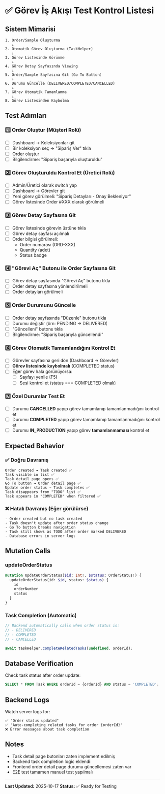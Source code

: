 # ✅ Görev İş Akışı Test Kontrol Listesi

## Sistem Mimarisi

```
1. Order/Sample Oluşturma
   ↓
2. Otomatik Görev Oluşturma (TaskHelper)
   ↓
3. Görev Listesinde Görünme
   ↓
4. Görev Detay Sayfasında Viewing
   ↓
5. Order/Sample Sayfasına Git (Go To Button)
   ↓
6. Durumu Güncelle (DELIVERED/COMPLETED/CANCELLED)
   ↓
7. Görev Otomatik Tamamlanma
   ↓
8. Görev Listesinden Kaybolma
```

## Test Adımları

### 1️⃣ Order Oluştur (Müşteri Rolü)

- [ ] Dashboard → Koleksiyonlar git
- [ ] Bir koleksiyon seç → "Sipariş Ver" tıkla
- [ ] Order oluştur
- [ ] Bilgilendirme: "Sipariş başarıyla oluşturuldu"

### 2️⃣ Görev Oluşturuldu Kontrol Et (Üretici Rolü)

- [ ] Admin/Üretici olarak switch yap
- [ ] Dashboard → Görevler git
- [ ] Yeni görev görülmeli: "Sipariş Detayları - Onay Bekleniyor"
- [ ] Görev listesinde Order #XXX olarak görülmeli

### 3️⃣ Görev Detay Sayfasına Git

- [ ] Görev listesinde görevin üstüne tıkla
- [ ] Görev detay sayfası açılmalı
- [ ] Order bilgisi görülmeli:
  - Order numarası (ORD-XXX)
  - Quantity (adet)
  - Status badge

### 4️⃣ "Görevi Aç" Butonu ile Order Sayfasına Git

- [ ] Görev detay sayfasında "Görevi Aç" butonu tıkla
- [ ] Order detay sayfasına yönlendirilmeli
- [ ] Order detayları görülmeli

### 5️⃣ Order Durumunu Güncelle

- [ ] Order detay sayfasında "Düzenle" butonu tıkla
- [ ] Durumu değiştir (örn: PENDING → DELIVERED)
- [ ] "Güncelleni" butonu tıkla
- [ ] Bilgilendirme: "Sipariş başarıyla güncellendi"

### 6️⃣ Görev Otomatik Tamamlandığını Kontrol Et

- [ ] Görevler sayfasına geri dön (Dashboard → Görevler)
- [ ] **Görev listesinde kaybolmalı** (COMPLETED status)
- [ ] Eğer görev hala görünüyorsa:
  - [ ] Sayfayı yenile (F5)
  - [ ] Sesi kontrol et (status === COMPLETED olmalı)

### 7️⃣ Özel Durumlar Test Et

- [ ] Durumu **CANCELLED** yapıp görev tamamlanıp tamamlanmadığını kontrol et
- [ ] Durumu **COMPLETED** yapıp görev tamamlanıp tamamlanmadığını kontrol et
- [ ] Durumu **IN_PRODUCTION** yapıp görev **tamamlanmaması** kontrol et

## Expected Behavior

### ✅ Doğru Davranış

```
Order created → Task created ✅
Task visible in list ✅
Task detail page opens ✅
Go To button → Order detail page ✅
Update order status → Task completes ✅
Task disappears from "TODO" list ✅
Task appears in "COMPLETED" when filtered ✅
```

### ❌ Hatalı Davranış (Eğer görülürse)

```
- Order created but no task created
- Task doesn't update after order status change
- Go To button breaks navigation
- Task still shows as TODO after order marked DELIVERED
- Database errors in server logs
```

## Mutation Calls

### updateOrderStatus

```graphql
mutation UpdateOrderStatus($id: Int!, $status: OrderStatus!) {
  updateOrderStatus(id: $id, status: $status) {
    id
    orderNumber
    status
  }
}
```

### Task Completion (Automatic)

```typescript
// Backend automatically calls when order status is:
// - DELIVERED
// - COMPLETED
// - CANCELLED

await taskHelper.completeRelatedTasks(undefined, orderId);
```

## Database Verification

Check task status after order update:

```sql
SELECT * FROM Task WHERE orderId = {orderId} AND status = 'COMPLETED';
```

## Backend Logs

Watch server logs for:

```
✅ "Order status updated"
✅ "Auto-completing related tasks for order {orderId}"
❌ Error messages about task completion
```

## Notes

- Task detail page butonları zaten implement edilmiş
- Backend task completion logic eklendi
- Frontend order detail page durumu güncellemesi zaten var
- E2E test tamamen manuel test yapılmalı

---

**Last Updated:** 2025-10-17
**Status:** ✅ Ready for Testing
